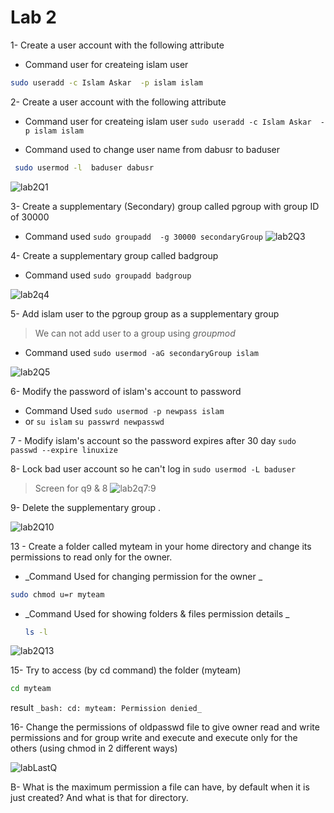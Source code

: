 # Lab 2

1-  Create a user account with the following attribute
  
  - Command user for createing islam user 
   ```sh 
   sudo useradd -c Islam Askar  -p islam islam
   ```


2- Create a user account with the following attribute

  - Command user for createing islam user  `sudo useradd -c Islam Askar  -p islam islam`

  - Command used to  change user name from dabusr to baduser 
 
 ```sh
  sudo usermod -l  baduser dabusr
```
![lab2Q1](https://user-images.githubusercontent.com/52299389/213787467-8cac1809-98cf-4e2d-86cb-379cd3e3a9ec.png)


3- Create a supplementary (Secondary) group called pgroup with group ID of 30000
  - Command used `sudo groupadd  -g 30000 secondaryGroup`
![lab2Q3](https://user-images.githubusercontent.com/52299389/213789955-eeaebe04-7f48-44a9-8a62-7fb42c1fc1b6.png)


4- Create a supplementary group called badgroup
  - Command used `sudo groupadd badgroup`

![lab2q4](https://user-images.githubusercontent.com/52299389/213790971-14e6bf8f-663c-4347-b613-3b33d485045a.png)


5- Add islam user to the pgroup group as a supplementary group
  > We can not add user to a group using _groupmod_ 
  - Command used `sudo usermod -aG secondaryGroup islam`
  
  ![lab2Q5](https://user-images.githubusercontent.com/52299389/213792160-2116518e-afed-4145-bfb2-14f1182e0187.png)


6- Modify the password of islam's account to password
  - Command Used `sudo usermod -p newpass islam` 
  - or 
    `su islam`
    `su passwrd newpasswd`

7 - Modify islam's account so the password expires after 30 day
`sudo passwd --expire linuxize`

8- Lock bad user account so he can't log in
`sudo usermod -L baduser `
> Screen for q9 & 8
![lab2q7:9](https://user-images.githubusercontent.com/52299389/213798269-396214e6-90f1-4df7-aff4-d9f8a9689ee7.png)



9- Delete the supplementary group .

![lab2Q10](https://user-images.githubusercontent.com/52299389/213797679-38779102-5c20-40d8-aaa6-69ac77f8a037.png)

13 - Create a folder called myteam in your home directory and change its permissions to
read only for the owner.

  - _Command Used for changing permission for the owner _ 
```sh
sudo chmod u=r myteam
```

  - _Command Used for showing folders & files permission details _ 
    ```sh
    ls -l 
    ```

![lab2Q13](https://user-images.githubusercontent.com/52299389/213799936-27071621-8616-410c-932b-b9970dbaa9f1.png)

15- Try to access (by cd command) the folder (myteam)
```sh
cd myteam
```
result `_bash: cd: myteam: Permission denied_`

16- Change the permissions of oldpasswd file to give owner read and write
permissions and for group write and execute and execute only for the others
(using chmod in 2 different ways)

  ![labLastQ](https://user-images.githubusercontent.com/52299389/213800992-eec3f620-2a36-4161-a84b-37dbef8901e2.png)
  
 
 
 B- What is the maximum permission a file can have, by default when it is just
created? And what is that for directory.
